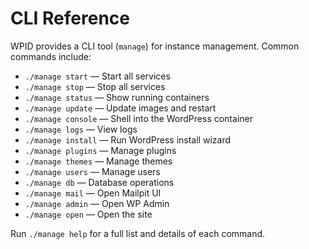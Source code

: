 # CLI Reference

WPID provides a CLI tool (`manage`) for instance management. Common commands include:

- `./manage start` — Start all services
- `./manage stop` — Stop all services
- `./manage status` — Show running containers
- `./manage update` — Update images and restart
- `./manage console` — Shell into the WordPress container
- `./manage logs` — View logs
- `./manage install` — Run WordPress install wizard
- `./manage plugins` — Manage plugins
- `./manage themes` — Manage themes
- `./manage users` — Manage users
- `./manage db` — Database operations
- `./manage mail` — Open Mailpit UI
- `./manage admin` — Open WP Admin
- `./manage open` — Open the site

Run `./manage help` for a full list and details of each command.